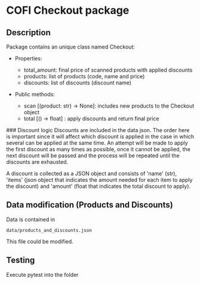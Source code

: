 # COFI Checkout package

## Description
Package contains an unique class named Checkout:
- Properties:
    - total_amount: final price of scanned products with applied discounts
    - products: list of products (code, name and price)
    - discounts: list of discounts (discount name)
    
- Public methods:
    - scan [(product: str) -> None]: includes new products to the Checkout object
    - total [() -> float] : apply discounts and return final price
    
### Discount logic
Discounts are included in the data json. The order here is important since it will affect which discount is applied in the case in which several can be applied at the same time. An attempt will be made to apply the first discount as many times as possible, once it cannot be applied, the next discount will be passed and the process will be repeated until the discounts are exhausted.

A discount is collected as a JSON object and consists of 'name' (str), 'items' (json object that indicates the amount needed for each item to apply the discount) and 'amount' (float that indicates the total discount to apply).

## Data modification (Products and Discounts)
Data is contained in
 ```
data/products_and_discounts.json
```
This file could be modified.

## Testing
Execute pytest into the folder
